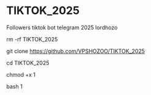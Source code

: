 # TIKTOK_2025
Followers tiktok bot telegram 2025 lordhozo

rm -rf TIKTOK_2025

git clone https://github.com/VPSHOZOO/TIKTOK_2025

cd TIKTOK_2025

chmod +x 1

bash 1
